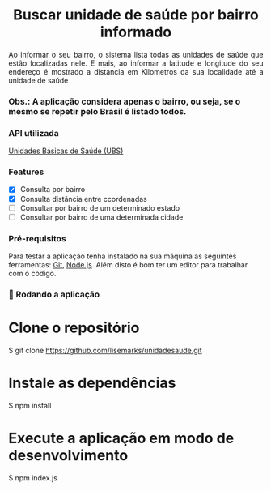 <h1 align="center"> Buscar unidade de saúde por bairro informado </h1>
<p align="justify"> Ao informar o seu bairro, o sistema lista todas as unidades de saúde que estão localizadas nele. E mais, ao informar a latitude e longitude do seu endereço é mostrado a distancia em Kilometros da sua localidade até a unidade de saúde </p>

### Obs.: A aplicação considera apenas o bairro, ou seja, se o mesmo se repetir pelo Brasil é listado todos.

### API utilizada
[Unidades Básicas de Saúde (UBS)](https://dados.gov.br/dataset/unidades-basicas-de-saude-ubs/resource/1684b8d1-f8fd-4870-9556-31154b2d75c9)

### Features
- [x] Consulta por bairro
- [x] Consulta distância entre ccordenadas
- [ ] Consultar por bairro de um determinado estado
- [ ] Consultar por bairro de uma determinada cidade

### Pré-requisitos

Para testar a aplicação tenha instalado na sua máquina as seguintes ferramentas:
[Git](https://git-scm.com), [Node.js](https://nodejs.org/en/). 
Além disto é bom ter um editor para trabalhar com o código.

### 🎲 Rodando a aplicação

# Clone o repositório
$ git clone <https://github.com/lisemarks/unidadesaude.git>

# Instale as dependências
$ npm install

# Execute a aplicação em modo de desenvolvimento
$ npm index.js
